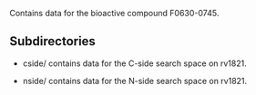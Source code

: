 Contains data for the bioactive compound F0630-0745.

## Subdirectories

- cside/ contains data for the C-side search space on rv1821.

- nside/ contains data for the N-side search space on rv1821.

